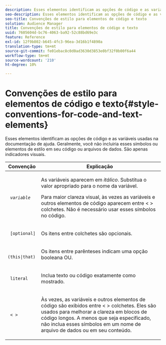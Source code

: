```yaml
---
description: Esses elementos identificam as opções de código e as variáveis usadas na documentação de ajuda. Geralmente, você não incluiria esses símbolos ou elementos de estilo em seu código ou arquivos de dados. São apenas indicadores visuais.
seo-description: Esses elementos identificam as opções de código e as variáveis usadas na documentação de ajuda. Geralmente, você não incluiria esses símbolos ou elementos de estilo em seu código ou arquivos de dados. São apenas indicadores visuais.
seo-title: Convenções de estilo para elementos de código e texto
solution: Audience Manager
title: Convenções de estilo para elementos de código e texto
uuid: 7605604d-bc76-4063-ba92-52c88bd69e3c
feature: Reference
exl-id: 12f9b802-b645-4fc3-96ea-3d16b1f4890a
translation-type: tm+mt
source-git-commit: fe01ebac8c0d0ad3630d3853e0bf32f0b00f6a44
workflow-type: tm+mt
source-wordcount: '210'
ht-degree: 10%

---
```


# Convenções de estilo para elementos de código e texto{#style-conventions-for-code-and-text-elements}

Esses elementos identificam as opções de código e as variáveis usadas na documentação de ajuda. Geralmente, você não incluiria esses símbolos ou elementos de estilo em seu código ou arquivos de dados. São apenas indicadores visuais.

<table id="table_EBEF9490D90041BD8B7ABE3AF1AF35B6"> 
 <thead> 
  <tr> 
   <th colname="col1" class="entry"> Convenção </th> 
   <th colname="col2" class="entry"> Explicação </th> 
  </tr> 
 </thead>
 <tbody> 
  <tr> 
   <td colname="col1"> <p> <code> <i>variable</i> </code> </p> </td> 
   <td colname="col2"> <p>As variáveis aparecem em <i>itálico</i>. Substitua o valor apropriado para o nome da variável. </p> <p>Para maior clareza visual, às vezes as variáveis e outros elementos de código aparecem entre &lt; &gt; colchetes. Não é necessário usar esses símbolos no código. </p> </td> 
  </tr> 
  <tr> 
   <td colname="col1"> <p> <code> [optional]</code> </p> </td> 
   <td colname="col2"> <p>Os itens entre colchetes são opcionais. </p> </td> 
  </tr> 
  <tr> 
   <td colname="col1"> <p> <code> (this|that) </code> </p> </td> 
   <td colname="col2"> <p>Os itens entre parênteses indicam uma opção booleana <span class="wintitle"> OU</span>. </p> </td> 
  </tr> 
  <tr> 
   <td colname="col1"> <p> <code> literal</code> </p> </td> 
   <td colname="col2"> <p>Inclua texto ou código exatamente como mostrado. </p> </td> 
  </tr> 
  <tr> 
   <td colname="col1"> <p> <code> &lt; &gt;</code> </p> </td> 
   <td colname="col2"> <p>Às vezes, as variáveis e outros elementos de código são exibidos entre &lt; &gt; colchetes. Eles são usados para melhorar a clareza em blocos de código longos. A menos que seja especificado, não inclua esses símbolos em um nome de arquivo de dados ou em seu conteúdo. </p> </td> 
  </tr> 
 </tbody> 
</table>
